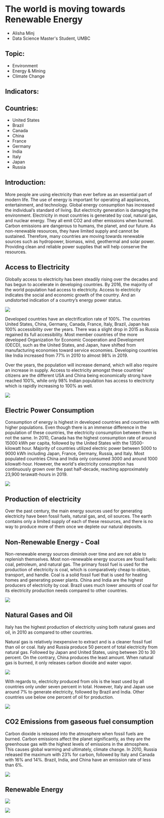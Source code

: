 # **The world is moving towards Renewable Energy**

- Alisha Minj
- Data Science Master's Student, UMBC

## Topic:

-	Environment
-	Energy & Mining
-	Climate Change

## Indicators:

## Countries:

-	United States 
- Brazil
-	Canada
-	China 
-	France
-	Germany
-	India
-	Italy
-	Japan
-	Russia

## Introduction:

More people are using electricity than ever before as an essential part of modern life. The use of energy is important for operating all appliances, entertainment, and technology. Global energy consumption has increased the individual’s standard of living. But electricity generation is damaging the environment. Electricity in most countries is generated by coal, natural gas, and nuclear energy. They all emit CO2 and other emissions when burned. Carbon emissions are dangerous to humans, the planet, and our future. As non-renewable resources, they have limited supply and cannot be sustained. Therefore, many countries are moving towards renewable sources such as hydropower, biomass, wind, geothermal and solar power. Providing clean and reliable power supplies that will help conserve the resources.

## Access to Electricity

Globally access to electricity has been steadily rising over the decades and has begun to accelerate in developing countries. By 2016, the majority of the world population had access to electricity. Access to electricity indicates the social and economic growth of the country. And an undistorted indication of a country’s energy power status.

![](Access_to_electricity_in_2016.png)

Developed countries have an electrification rate of 100%. The countries United States, China, Germany, Canada, France, Italy, Brazil, Japan has 100% accessibility over the years. There was a slight drop in 2015 as Russia regained its full accessibility. Most member countries of the more developed Organization for Economic Cooperation and Development (OECD), such as the United States, and Japan, have shifted from manufacturing economies toward service economies. Developing countries like India increased from 77% in 2010 to almost 98% in 2019.

Over the years, the population will increase demand, which will also require an increase in supply. Access to electricity amongst these countries’ citizens are the different USA and China being economically strong have reached 100%, while only 98% Indian population has access to electricity which is rapidly increasing to 100% as well.

![](Access_to_electricity_by_2019.png)

## Electric Power Consumption

Consumption of energy is highest in developed countries and countries with higher populations. Even though there is an immense difference in the population of these countries, the electricity consumption between them is not the same. In 2010, Canada has the highest consumption rate of around 15000 kWh per capita, followed by the United States with the 13500-kilowatt hour. Majority of countries utilized electric power between 5000 to 9000 kWh including Japan, France, Germany, Russia, and Italy. Most populated countries China and India only consumed 3000 and around 1000 kilowatt-hour. However, the world's electricity consumption has continuously grown over the past half-decade, reaching approximately 23,900 terawatt-hours in 2019.

![](Electricity_power_consumption_in_2010.png)

## Production of electricity

Over the past century, the main energy sources used for generating electricity have been fossil fuels, natural gas, and, oil sources. The earth contains only a limited supply of each of these resources, and there is no way to produce more of them once we deplete our natural deposits.
 
## Non-Renewable Energy - Coal

Non-renewable energy sources diminish over time and are not able to replenish themselves. Most non-renewable energy sources are fossil fuels: coal, petroleum, and natural gas. The primary fossil fuel is used for the production of electricity is coal, which is comparatively cheap to obtain, transport, and handle. Coal is a solid fossil fuel that is used for heating homes and generating power plants. China and India are the highest producers of electricity by coal. Brazil uses much lower amounts of coal for its electricity production needs compared to other countries.

![](Electricity_production_from_coal_sources_in_2010.png)

## Natural Gases and Oil

Italy has the highest production of electricity using both natural gases and oil, in 2010 as compared to other countries. 

Natural gas is relatively inexpensive to extract and is a cleaner fossil fuel than oil or coal. Italy and Russia produce 50 percent of total electricity from natural gas. Followed by Japan and United States, using between 20 to 30 percent. On the contrary, China produces the least amount. When natural gas is burned, it only releases carbon dioxide and water vapor.

![](Electricity_product_on_from_natural_gas_sources_in_2010.png)

With regards to, electricity produced from oils is the least used by all countries only under seven percent in total. However, Italy and Japan use around 7% to generate electricity, followed by Brazil and India. Other countries use below one percent of oil for production.

![](Electricity_production_from_oil_sources_in_2010.png)

## CO2 Emissions from gaseous fuel consumption

Carbon dioxide is released into the atmosphere when fossil fuels are burned. Carbon emissions affect the planet significantly, as they are the greenhouse gas with the highest levels of emissions in the atmosphere. This causes global warming and ultimately, climate change. In 2010, Russia released the maximum with 23% for carbon, followed by Italy and Canada with 16% and 14%. Brazil, India, and China have an emission rate of less than 6%.

![](CO2_emissions_from_gaseous_fuel_consumption_in_2010.png)

## Renewable Energy

![](Electricity_product_on_from_hydroelectric_sources_in_2010.png)


![](Electricity_production_from_renewable_sources_excluding_hydroelectric_in_2010.png)



